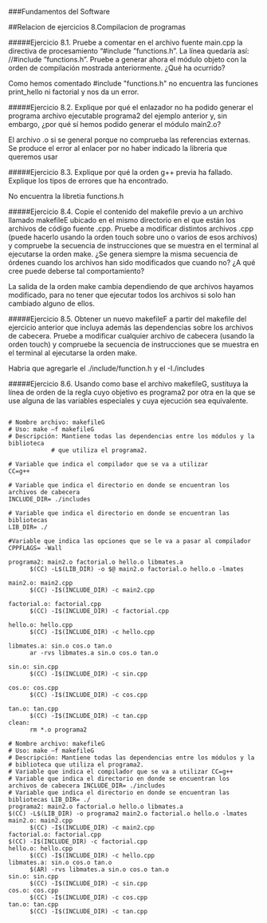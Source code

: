 ###Fundamentos del Software

##Relacion de ejercicios 8.Compilacion de programas

#####Ejercicio 8.1. Pruebe a comentar en el archivo fuente main.cpp la directiva de procesamiento “#include ”functions.h”. La línea quedaría así: //#include ”functions.h”. Pruebe a generar ahora el módulo objeto con la orden de compilación mostrada anteriormente. ¿Qué ha ocurrido?

Como hemos comentado #include "functions.h" no encuentra las funciones print_hello ni factorial y nos da un error.

#####Ejercicio 8.2. Explique por qué el enlazador no ha podido generar el programa archivo ejecutable programa2 del ejemplo anterior y, sin embargo, ¿por qué sí hemos podido generar el módulo main2.o?

El archivo .o si se general porque no comprueba las referencias externas. Se produce el error al enlacer por no haber indicado la libreria que queremos usar

#####Ejercicio 8.3. Explique por qué la orden g++ previa ha fallado. Explique los tipos de errores que ha encontrado.

No encuentra la libretia functions.h

#####Ejercicio 8.4. Copie el contenido del makefile previo a un archivo llamado makefileE ubicado en el mismo directorio en el que están los archivos de código fuente .cpp. Pruebe a modificar distintos archivos .cpp (puede hacerlo usando la orden touch sobre uno o varios de esos archivos) y compruebe la secuencia de instrucciones que se muestra en el terminal al ejecutarse la orden make. ¿Se genera siempre la misma secuencia de órdenes cuando los archivos han sido modificados que cuando no? ¿A qué cree puede deberse tal comportamiento?

La salida de la orden make cambia dependiendo de que archivos hayamos modificado, para no tener que ejecutar todos los archivos si solo han cambiado alguno de ellos.

#####Ejercicio 8.5. Obtener un nuevo makefileF a partir del makefile del ejercicio anterior que incluya además las dependencias sobre los archivos de cabecera. Pruebe a modificar cualquier archivo de cabecera (usando la orden touch) y compruebe la secuencia de instrucciones que se muestra en el terminal al ejecutarse la orden make.

Habria que agregarle el ./include/function.h y el -I./includes

#####Ejercicio 8.6. Usando como base el archivo makefileG, sustituya la línea de orden de la regla cuyo objetivo es programa2 por otra en la que se use alguna de las variables especiales y cuya ejecución sea equivalente.

```shel

# Nombre archivo: makefileG
# Uso: make –f makefileG
# Descripción: Mantiene todas las dependencias entre los módulos y la biblioteca
            # que utiliza el programa2.

# Variable que indica el compilador que se va a utilizar
CC=g++

# Variable que indica el directorio en donde se encuentran los archivos de cabecera
INCLUDE_DIR= ./includes

# Variable que indica el directorio en donde se encuentran las bibliotecas
LIB_DIR= ./

#Variable que indica las opciones que se le va a pasar al compilador
CPPFLAGS= -Wall

programa2: main2.o factorial.o hello.o libmates.a
      $(CC) -L$(LIB_DIR) -o $@ main2.o factorial.o hello.o -lmates

main2.o: main2.cpp
      $(CC) -I$(INCLUDE_DIR) -c main2.cpp

factorial.o: factorial.cpp
      $(CC) -I$(INCLUDE_DIR) -c factorial.cpp

hello.o: hello.cpp
      $(CC) -I$(INCLUDE_DIR) -c hello.cpp

libmates.a: sin.o cos.o tan.o
      ar -rvs libmates.a sin.o cos.o tan.o

sin.o: sin.cpp
      $(CC) -I$(INCLUDE_DIR) -c sin.cpp

cos.o: cos.cpp
      $(CC) -I$(INCLUDE_DIR) -c cos.cpp

tan.o: tan.cpp
      $(CC) -I$(INCLUDE_DIR) -c tan.cpp
clean:
      rm *.o programa2
```

```shell
# Nombre archivo: makefileG
# Uso: make –f makefileG
# Descripción: Mantiene todas las dependencias entre los módulos y la
# biblioteca que utiliza el programa2. 
# Variable que indica el compilador que se va a utilizar CC=g++
# Variable que indica el directorio en donde se encuentran los archivos de cabecera INCLUDE_DIR= ./includes
# Variable que indica el directorio en donde se encuentran las bibliotecas LIB_DIR= ./
programa2: main2.o factorial.o hello.o libmates.a
$(CC) -L$(LIB_DIR) -o programa2 main2.o factorial.o hello.o -lmates
main2.o: main2.cpp
      $(CC) -I$(INCLUDE_DIR) -c main2.cpp
factorial.o: factorial.cpp
$(CC) -I$(INCLUDE_DIR) -c factorial.cpp
hello.o: hello.cpp
      $(CC) -I$(INCLUDE_DIR) -c hello.cpp
libmates.a: sin.o cos.o tan.o
      $(AR) -rvs libmates.a sin.o cos.o tan.o
sin.o: sin.cpp
      $(CC) -I$(INCLUDE_DIR) -c sin.cpp
cos.o: cos.cpp
      $(CC) -I$(INCLUDE_DIR) -c cos.cpp
tan.o: tan.cpp
      $(CC) -I$(INCLUDE_DIR) -c tan.cpp
```